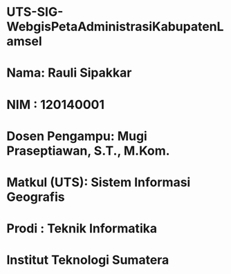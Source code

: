 # UTS-SIG-WebgisPetaAdministrasiKabupatenLamsel

# Nama: Rauli Sipakkar
# NIM   : 120140001
# Dosen Pengampu: Mugi Praseptiawan, S.T., M.Kom.
# Matkul (UTS): Sistem Informasi Geografis
# Prodi  : Teknik Informatika
# Institut Teknologi Sumatera
